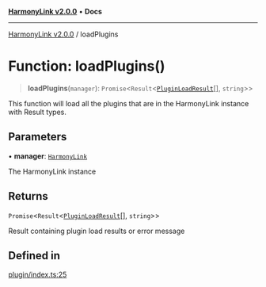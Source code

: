 [**HarmonyLink v2.0.0**](../README.md) • **Docs**

***

[HarmonyLink v2.0.0](../globals.md) / loadPlugins

# Function: loadPlugins()

> **loadPlugins**(`manager`): `Promise`\<`Result`\<[`PluginLoadResult`](../interfaces/PluginLoadResult.md)[], `string`\>\>

This function will load all the plugins that are in the HarmonyLink instance with Result types.

## Parameters

• **manager**: [`HarmonyLink`](../classes/HarmonyLink.md)

The HarmonyLink instance

## Returns

`Promise`\<`Result`\<[`PluginLoadResult`](../interfaces/PluginLoadResult.md)[], `string`\>\>

Result containing plugin load results or error message

## Defined in

[plugin/index.ts:25](https://github.com/Joniii11/HarmonyLink/blob/master/src/plugin/index.ts#L25)
